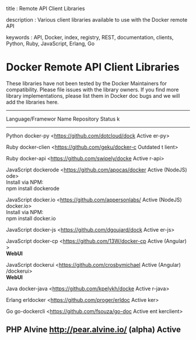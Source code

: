 title
:   Remote API Client Libraries

description
:   Various client libraries available to use with the Docker remote API

keywords
:   API, Docker, index, registry, REST, documentation, clients, Python,
    Ruby, JavaScript, Erlang, Go

# Docker Remote API Client Libraries

These libraries have not been tested by the Docker Maintainers for
compatibility. Please file issues with the library owners. If you find
more library implementations, please list them in Docker doc bugs and we
will add the libraries here.

  -------------------------------------------------------------------------
  Language/Framewor Name         Repository                        Status
  k                                                                
  ----------------- ------------ --------------------------------- --------
  Python            docker-py    <https://github.com/dotcloud/dock Active
                                 er-py>                            

  Ruby              docker-clien <https://github.com/geku/docker-c Outdated
                    t            lient>                            

  Ruby              docker-api   <https://github.com/swipely/docke Active
                                 r-api>                            

  JavaScript        dockerode    <https://github.com/apocas/docker Active
  (NodeJS)                       ode>                              
                                 Install via NPM:                  
                                 npm install dockerode             

  JavaScript        docker.io    <https://github.com/appersonlabs/ Active
  (NodeJS)                       docker.io>                        
                                 Install via NPM:                  
                                 npm install docker.io             

  JavaScript        docker-js    <https://github.com/dgoujard/dock Active
                                 er-js>                            

  JavaScript        docker-cp    <https://github.com/13W/docker-cp Active
  (Angular)                      >                                 
  **WebUI**                                                        

  JavaScript        dockerui     <https://github.com/crosbymichael Active
  (Angular)                      /dockerui>                        
  **WebUI**                                                        

  Java              docker-java  <https://github.com/kpelykh/docke Active
                                 r-java>                           

  Erlang            erldocker    <https://github.com/proger/erldoc Active
                                 ker>                              

  Go                go-dockercli <https://github.com/fsouza/go-doc Active
                    ent          kerclient>                        

  PHP               Alvine       <http://pear.alvine.io/> (alpha)  Active
  -------------------------------------------------------------------------


